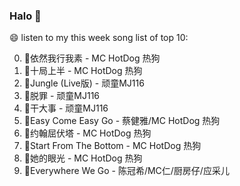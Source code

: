 

### Halo 👋

😄 listen to my this week song list of top 10:

0. 🌈依然我行我素 - MC HotDog 热狗
1. 🌈十局上半 - MC HotDog 热狗
2. 🌈Jungle (Live版) - 顽童MJ116
3. 🌈脱罪 - 顽童MJ116
4. 🌈干大事 - 顽童MJ116
5. 🌈Easy Come Easy Go - 蔡健雅/MC HotDog 热狗
6. 🌈约翰屈伏塔 - MC HotDog 热狗
7. 🌈Start From The Bottom - MC HotDog 热狗
8. 🌈她的眼光 - MC HotDog 热狗
9. 🌈Everywhere We Go - 陈冠希/MC仁/厨房仔/应采儿

